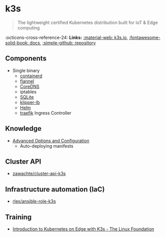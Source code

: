 # k3s

> The lightweight certified Kubernetes distribution built for IoT & Edge computing

:octicons-cross-reference-24: **Links:**
[:material-web: k3s.io](https://k3s.io/),
[:fontawesome-solid-book: docs](https://rancher.com/docs/k3s/latest/en/),
[:simple-github: repository](https://github.com/k3s-io/k3s)

## Components

* Single binary
    * [containerd](https://containerd.io/)
    * [flannel](https://github.com/flannel-io/flannel)
    * [CoreDNS](https://coredns.io/)
    * iptables
    * [SQLite](https://www.sqlite.org/)
    * [klipper-lb](https://github.com/k3s-io/klipper-lb)
    * [Helm](https://helm.sh/)
    * [traefik](https://traefik.io/) Ingress Controller

## Knowledge

* [Advanced Options and Configuration](https://rancher.com/docs/k3s/latest/en/advanced/)
    * Auto-deploying manifests

## Cluster API

* [zawachte/cluster-api-k3s](https://github.com/zawachte/cluster-api-k3s)

## Infrastructure automation (IaC)

* [rlex/ansible-role-k3s](https://github.com/rlex/ansible-role-k3s)

## Training

* [Introduction to Kubernetes on Edge with K3s - The Linux Foundation](https://www.edx.org/course/introduction-to-kubernetes-on-edge-with-k3s)
